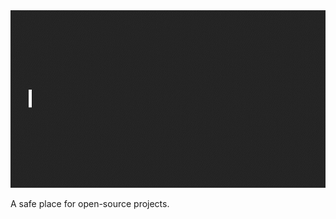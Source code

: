 
<a href="https://github.com/sourcehaven">
<picture>
  <img src="https://raw.githubusercontent.com/sourcehaven/.github/main/assets/source_haven.gif?raw=true">
</picture>
</a>

A safe place for open-source projects.